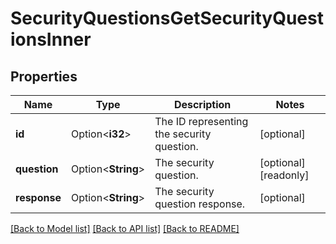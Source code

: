 # SecurityQuestionsGetSecurityQuestionsInner

## Properties

Name | Type | Description | Notes
------------ | ------------- | ------------- | -------------
**id** | Option<**i32**> | The ID representing the security question. | [optional]
**question** | Option<**String**> | The security question. | [optional][readonly]
**response** | Option<**String**> | The security question response.  | [optional]

[[Back to Model list]](../README.md#documentation-for-models) [[Back to API list]](../README.md#documentation-for-api-endpoints) [[Back to README]](../README.md)


